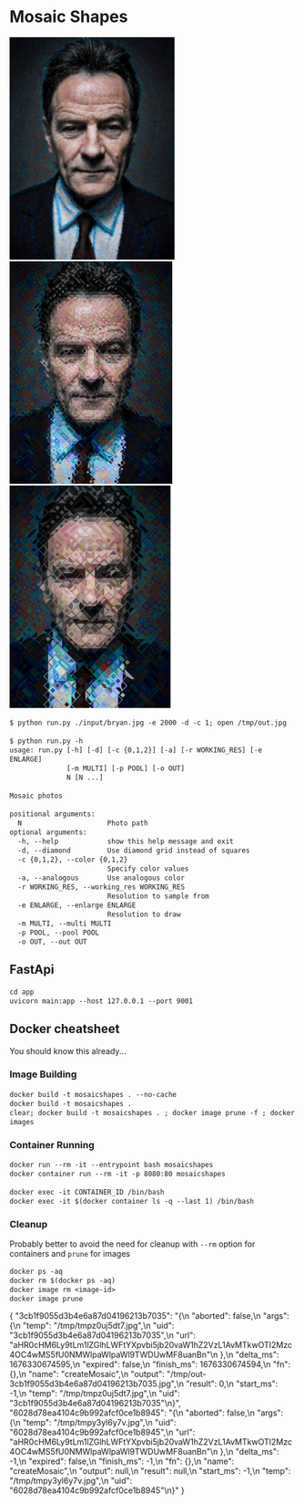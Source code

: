 # Mosaic Shapes

<img src="https://github.com/guybarnahum/mosaicshapes/blob/master/app/examples/mosaic1.jpeg" height=390> 
<img src="https://github.com/guybarnahum/mosaicshapes/blob/master/app/examples/mosaic2.jpeg" height=390> 
<img src="./app/examples/mosaic3.jpeg" height=390>


```console
$ python run.py ./input/bryan.jpg -e 2000 -d -c 1; open /tmp/out.jpg

$ python run.py -h
usage: run.py [-h] [-d] [-c {0,1,2}] [-a] [-r WORKING_RES] [-e ENLARGE]
              [-m MULTI] [-p POOL] [-o OUT]
              N [N ...]

Mosaic photos

positional arguments:
  N                     Photo path
optional arguments:
  -h, --help            show this help message and exit
  -d, --diamond         Use diamond grid instead of squares
  -c {0,1,2}, --color {0,1,2}
                        Specify color values
  -a, --analogous       Use analogous color
  -r WORKING_RES, --working_res WORKING_RES
                        Resolution to sample from
  -e ENLARGE, --enlarge ENLARGE
                        Resolution to draw
  -m MULTI, --multi MULTI
  -p POOL, --pool POOL
  -o OUT, --out OUT
```

## FastApi

```console
cd app
uvicorn main:app --host 127.0.0.1 --port 9001
```

## Docker cheatsheet

You should know this already...

### Image Building

```console
docker build -t mosaicshapes . --no-cache 
docker build -t mosaicshapes . 
clear; docker build -t mosaicshapes . ; docker image prune -f ; docker images 
```

### Container Running

```console
docker run --rm -it --entrypoint bash mosaicshapes   
docker container run --rm -it -p 8080:80 mosaicshapes 

docker exec -it CONTAINER_ID /bin/bash
docker exec -it $(docker container ls -q --last 1) /bin/bash
```

### Cleanup 
Probably better to avoid the need for cleanup with ```--rm``` option for containers and ```prune``` for images

```console
docker ps -aq  
docker rm $(docker ps -aq)
docker image rm <image-id>
docker image prune
```



{
   "3cb1f9055d3b4e6a87d04196213b7035": "{\n    \"aborted\": false,\n    \"args\": {\n        \"temp\": \"/tmp/tmpz0uj5dt7.jpg\",\n        \"uid\": \"3cb1f9055d3b4e6a87d04196213b7035\",\n        \"url\": \"aHR0cHM6Ly9tLm1lZGlhLWFtYXpvbi5jb20vaW1hZ2VzL1AvMTkwOTI2Mzc4OC4wMS5fU0NMWlpaWlpaWl9TWDUwMF8uanBn\"\n    },\n    \"delta_ms\": 1676330674595,\n    \"expired\": false,\n    \"finish_ms\": 1676330674594,\n    \"fn\": {},\n    \"name\": \"createMosaic\",\n    \"output\": \"/tmp/out-3cb1f9055d3b4e6a87d04196213b7035.jpg\",\n    \"result\": 0,\n    \"start_ms\": -1,\n    \"temp\": \"/tmp/tmpz0uj5dt7.jpg\",\n    \"uid\": \"3cb1f9055d3b4e6a87d04196213b7035\"\n}",
   "6028d78ea4104c9b992afcf0ce1b8945": "{\n    \"aborted\": false,\n    \"args\": {\n        \"temp\": \"/tmp/tmpy3yl6y7v.jpg\",\n        \"uid\": \"6028d78ea4104c9b992afcf0ce1b8945\",\n        \"url\": \"aHR0cHM6Ly9tLm1lZGlhLWFtYXpvbi5jb20vaW1hZ2VzL1AvMTkwOTI2Mzc4OC4wMS5fU0NMWlpaWlpaWl9TWDUwMF8uanBn\"\n    },\n    \"delta_ms\": -1,\n    \"expired\": false,\n    \"finish_ms\": -1,\n    \"fn\": {},\n    \"name\": \"createMosaic\",\n    \"output\": null,\n    \"result\": null,\n    \"start_ms\": -1,\n    \"temp\": \"/tmp/tmpy3yl6y7v.jpg\",\n    \"uid\": \"6028d78ea4104c9b992afcf0ce1b8945\"\n}"
}
